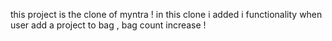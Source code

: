 this project is the clone of myntra !  in this clone i added i functionality when user add a project to bag , bag count increase ! 